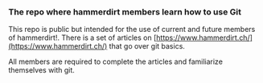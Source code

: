 ### The repo where hammerdirt members learn how to use Git

This repo is public but intended for the use of current and future members of hammerdirt!. There is a set of articles on [https://www.hammerdirt.ch/](https://www.hammerdirt.ch/) that go over git basics.

All members are required to complete the articles and familiarize themselves with git.


